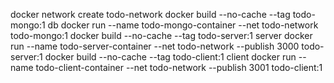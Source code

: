 docker network create todo-network
docker build --no-cache --tag todo-mongo:1 db
docker run --name todo-mongo-container --net todo-network todo-mongo:1
docker build --no-cache --tag todo-server:1 server
docker run --name todo-server-container --net todo-network --publish 3000 todo-server:1
docker build --no-cache --tag todo-client:1 client
docker run --name todo-client-container --net todo-network --publish 3001 todo-client:1
